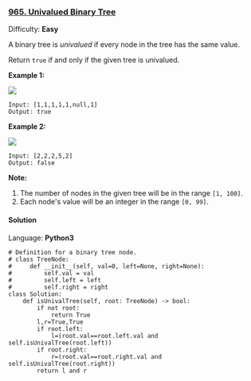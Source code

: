 ### [965\. Univalued Binary Tree](https://leetcode.com/problems/univalued-binary-tree/)

Difficulty: **Easy**


A binary tree is _univalued_ if every node in the tree has the same value.

Return `true` if and only if the given tree is univalued.

**Example 1:**

![](https://assets.leetcode.com/uploads/2018/12/28/unival_bst_1.png)

```
Input: [1,1,1,1,1,null,1]
Output: true
```


**Example 2:**

![](https://assets.leetcode.com/uploads/2018/12/28/unival_bst_2.png)

```
Input: [2,2,2,5,2]
Output: false
```


**Note:**

1.  The number of nodes in the given tree will be in the range `[1, 100]`.
2.  Each node's value will be an integer in the range `[0, 99]`.


#### Solution

Language: **Python3**

```python3
# Definition for a binary tree node.
# class TreeNode:
#     def __init__(self, val=0, left=None, right=None):
#         self.val = val
#         self.left = left
#         self.right = right
class Solution:
    def isUnivalTree(self, root: TreeNode) -> bool:
        if not root:
            return True
        l,r=True,True
        if root.left:
            l=(root.val==root.left.val and self.isUnivalTree(root.left))
        if root.right:
            r=(root.val==root.right.val and self.isUnivalTree(root.right))
        return l and r
```